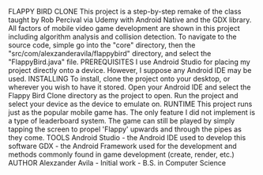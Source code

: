 FLAPPY BIRD CLONE
This project is a step-by-step remake of the class taught by Rob Percival via Udemy with Android Native and the GDX library. All factors of mobile video game development are shown in this project including algorithm analysis and collision detection. To navigate to the source code, simple go into the "core" directory, then the "src/com/alexzanderavila/flappybird" directory, and select the "FlappyBird.java" file. 
PREREQUISITES
I use Android Studio for placing my project directly onto a device. However, I suppose any Android IDE may be used.
INSTALLING
To install, clone the project onto your desktop, or wherever you wish to have it stored. 
Open your Android IDE and select the Flappy Bird Clone directory as the project to open.
Run the project and select your device as the device to emulate on.
RUNTIME
This project runs just as the popular mobile game has. The only feature I did not implement is a type of leaderboard system. The game can still be played by simply tapping the screen to propel 'Flappy' upwards and through the pipes as they come.
TOOLS
Android Studio - the Android IDE used to develop this software
GDX - the Android Framework used for the development and methods commonly found in game development (create, render, etc.)
AUTHOR
Alexzander Avila - Initial work - B.S. in Computer Science
